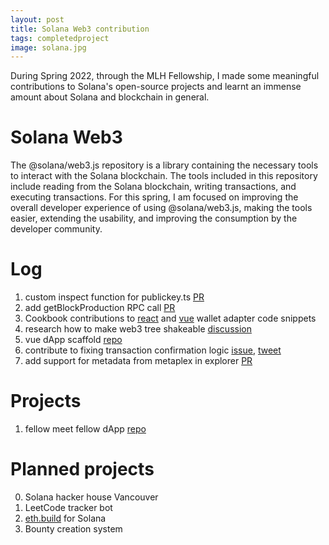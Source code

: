 ```yaml
---
layout: post
title: Solana Web3 contribution
tags: completedproject
image: solana.jpg
---
```



During Spring 2022, through the MLH Fellowship, I made some meaningful contributions to Solana's open-source projects and learnt an immense amount about Solana and blockchain in general. 

# Solana Web3
The @solana/web3.js repository is a library containing the necessary tools to interact with the Solana blockchain. The tools included in this repository include reading from the Solana blockchain, writing transactions, and executing transactions. For this spring, I am focused on improving the overall developer experience of using @solana/web3.js, making the tools easier, extending the usability, and improving the consumption by the developer community.

# Log
1. custom inspect function for publickey.ts [PR](https://github.com/solana-labs/solana/pull/23055)
2. add getBlockProduction RPC call [PR](https://github.com/solana-labs/solana/pull/23300)
3. Cookbook contributions to [react](https://github.com/solana-developers/solana-cookbook/pull/287) and [vue](https://github.com/solana-developers/solana-cookbook/pull/286) wallet adapter code snippets
4. research how to make web3 tree shakeable [discussion](https://github.com/solana-labs/solana/issues/23332)
5. vue dApp scaffold [repo](https://github.com/solana-developers/dapp-scaffold-vue)
6. contribute to fixing transaction confirmation logic [issue](https://github.com/solana-labs/solana/pull/24211), [tweet](https://twitter.com/steveluscher/status/1525702800792989698)
7. add support for metadata from metaplex in explorer [PR](https://github.com/solana-labs/solana/pull/24496)

# Projects
1. fellow meet fellow dApp [repo](https://github.com/marcnjaramillo/mlh-hackathon-anchor)

# Planned projects
0. Solana hacker house Vancouver
1. LeetCode tracker bot
2. [eth.build](https://eth.build/) for Solana
3. Bounty creation system